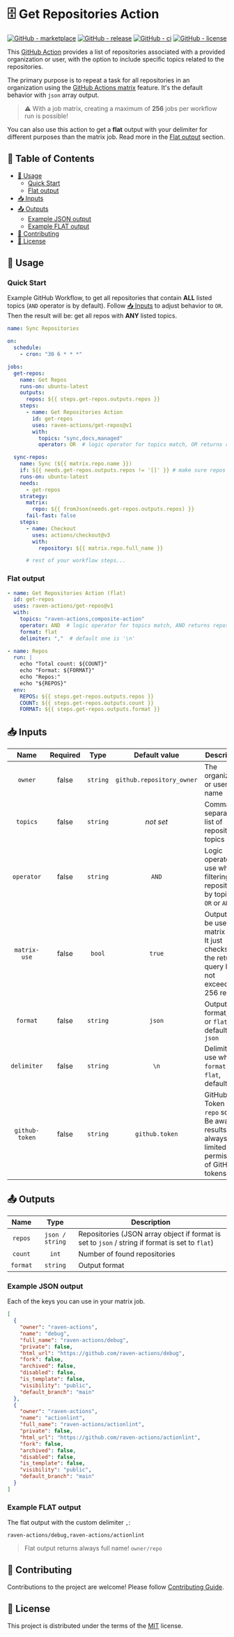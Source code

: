 # 🗄️ Get Repositories Action

[![GitHub - marketplace](https://img.shields.io/badge/marketplace-get--repositories-blue?logo=github&style=flat-square)](https://github.com/marketplace/actions/get-repositories)
[![GitHub - release](https://img.shields.io/github/v/release/raven-actions/get-repos?style=flat-square)](https://github.com/raven-actions/get-repos/releases/latest)
[![GitHub - ci](https://img.shields.io/github/actions/workflow/status/raven-actions/get-repos/ci.yml?logo=github&label=CI&style=flat-square&branch=main&event=push)](https://github.com/raven-actions/get-repos/actions/workflows/ci.yml?query=branch%3Amain+event%3Apush)
[![GitHub - license](https://img.shields.io/github/license/raven-actions/get-repos?style=flat-square)](https://github.com/raven-actions/get-repos/blob/main/LICENSE)

This [GitHub Action](https://github.com/features/actions) provides a list of repositories associated with a provided organization or user, with the option to include specific topics related to the repositories.

The primary purpose is to repeat a task for all repositories in an organization using the [GitHub Actions matrix](https://docs.github.com/en/actions/using-jobs/using-a-matrix-for-your-jobs) feature. It's the default behavior with `json` array output.

> ⚠️ With a job matrix, creating a maximum of **256** jobs per workflow run is possible!

You can also use this action to get a **flat** output with your delimiter for different purposes than the matrix job. Read more in the [Flat output](#flat-output) section.

## 📃 Table of Contents <!-- omit in toc -->

- [🤔 Usage](#-usage)
  - [Quick Start](#quick-start)
  - [Flat output](#flat-output)
- [📥 Inputs](#-inputs)
- [📤 Outputs](#-outputs)
  - [Example JSON output](#example-json-output)
  - [Example FLAT output](#example-flat-output)
- [👥 Contributing](#-contributing)
- [📄 License](#-license)

## 🤔 Usage

### Quick Start

Example GitHub Workflow, to get all repositories that contain **ALL** listed topics (`AND` operator is by default). Follow [📥 Inputs](#-inputs) to adjust behavior to `OR`. Then the result will be: get all repos with **ANY** listed topics.

```yaml
name: Sync Repositories

on:
  schedule:
    - cron: "30 6 * * *"

jobs:
  get-repos:
    name: Get Repos
    runs-on: ubuntu-latest
    outputs:
      repos: ${{ steps.get-repos.outputs.repos }}
    steps:
      - name: Get Repositories Action
        id: get-repos
        uses: raven-actions/get-repos@v1
        with:
          topics: "sync,docs,managed"
          operator: OR  # logic operator for topics match, OR returns repos that have any of provided topics

  sync-repos:
    name: Sync (${{ matrix.repo.name }})
    if: ${{ needs.get-repos.outputs.repos != '[]' }} # make sure repos exist
    runs-on: ubuntu-latest
    needs:
      - get-repos
    strategy:
      matrix:
        repo: ${{ fromJson(needs.get-repos.outputs.repos) }}
      fail-fast: false
    steps:
      - name: Checkout
        uses: actions/checkout@v3
        with:
          repository: ${{ matrix.repo.full_name }}

      # rest of your workflow steps...
```

### Flat output

```yaml
- name: Get Repositories Action (flat)
  id: get-repos
  uses: raven-actions/get-repos@v1
  with:
    topics: "raven-actions,composite-action"
    operator: AND  # logic operator for topics match, AND returns repos that have all of provided topics, AND is default
    format: flat
    delimiter: ","  # default one is '\n'

- name: Repos
  run: |
    echo "Total count: ${COUNT}"
    echo "Format: ${FORMAT}"
    echo "Repos:"
    echo "${REPOS}"
  env:
    REPOS: ${{ steps.get-repos.outputs.repos }}
    COUNT: ${{ steps.get-repos.outputs.count }}
    FORMAT: ${{ steps.get-repos.outputs.format }}
```

## 📥 Inputs

|      Name      | Required |   Type   |       Default value       | Description                                                                                         |
|:--------------:|:--------:|:--------:|:-------------------------:|-----------------------------------------------------------------------------------------------------|
|    `owner`     |  false   | `string` | `github.repository_owner` | The organization or user name                                                                       |
|    `topics`    |  false   | `string` |         _not set_         | Comma-separated list of repository topics                                                           |
|   `operator`   |  false   | `string` |           `AND`           | Logic operator to use when filtering repositories by topics, `OR` or `AND`                          |
|  `matrix-use`  |  false   |  `bool`  |          `true`           | Output to be used in matrix job? It just checks that the returned query has not exceeded 256 repos  |
|    `format`    |  false   | `string` |          `json`           | Output format, `json` or `flat`, default to `json`                                                  |
|  `delimiter`   |  false   | `string` |           `\n`            | Delimiter to use when `format` is `flat`, default to `\n`                                           |
| `github-token` |  false   | `string` |      `github.token`       | GitHub Token with `repo` scope. Be aware results are always limited to permissions of GitHub tokens |

## 📤 Outputs

|   Name   |      Type       | Description                                                                                     |
|:--------:|:---------------:|-------------------------------------------------------------------------------------------------|
| `repos`  | `json / string` | Repositories (JSON array object if format is set to `json` / string if format is set to `flat`) |
| `count`  |      `int`      | Number of found repositories                                                                    |
| `format` |    `string`     | Output format                                                                                   |

### Example JSON output

Each of the keys you can use in your matrix job.

```json
[
  {
    "owner": "raven-actions",
    "name": "debug",
    "full_name": "raven-actions/debug",
    "private": false,
    "html_url": "https://github.com/raven-actions/debug",
    "fork": false,
    "archived": false,
    "disabled": false,
    "is_template": false,
    "visibility": "public",
    "default_branch": "main"
  },
  {
    "owner": "raven-actions",
    "name": "actionlint",
    "full_name": "raven-actions/actionlint",
    "private": false,
    "html_url": "https://github.com/raven-actions/actionlint",
    "fork": false,
    "archived": false,
    "disabled": false,
    "is_template": false,
    "visibility": "public",
    "default_branch": "main"
  }
]
```

### Example FLAT output

The flat output with the custom delimiter `,`:

```text
raven-actions/debug,raven-actions/actionlint
```

> Flat output returns always full name! `owner/repo`

## 👥 Contributing

Contributions to the project are welcome! Please follow [Contributing Guide](https://github.com/raven-actions/get-repos/blob/main/.github/CONTRIBUTING.md).

## 📄 License

This project is distributed under the terms of the [MIT](https://github.com/raven-actions/get-repos/blob/main/LICENSE) license.
